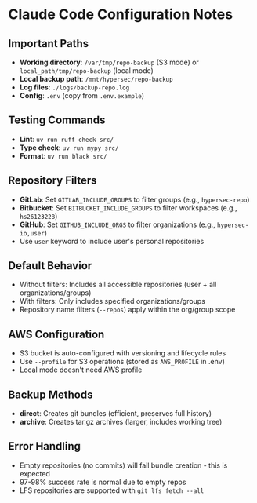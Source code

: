 # Claude Code Configuration Notes

## Important Paths
- **Working directory**: `/var/tmp/repo-backup` (S3 mode) or `local_path/tmp/repo-backup` (local mode)
- **Local backup path**: `/mnt/hypersec/repo-backup`
- **Log files**: `./logs/backup-repo.log`
- **Config**: `.env` (copy from `.env.example`)

## Testing Commands
- **Lint**: `uv run ruff check src/`
- **Type check**: `uv run mypy src/`
- **Format**: `uv run black src/`

## Repository Filters
- **GitLab**: Set `GITLAB_INCLUDE_GROUPS` to filter groups (e.g., `hypersec-repo`)
- **Bitbucket**: Set `BITBUCKET_INCLUDE_GROUPS` to filter workspaces (e.g., `hs26123228`)
- **GitHub**: Set `GITHUB_INCLUDE_ORGS` to filter organizations (e.g., `hypersec-io,user`)
- Use `user` keyword to include user's personal repositories

## Default Behavior
- Without filters: Includes all accessible repositories (user + all organizations/groups)
- With filters: Only includes specified organizations/groups
- Repository name filters (`--repos`) apply within the org/group scope

## AWS Configuration
- S3 bucket is auto-configured with versioning and lifecycle rules
- Use `--profile` for S3 operations (stored as `AWS_PROFILE` in .env)
- Local mode doesn't need AWS profile

## Backup Methods
- **direct**: Creates git bundles (efficient, preserves full history)
- **archive**: Creates tar.gz archives (larger, includes working tree)

## Error Handling
- Empty repositories (no commits) will fail bundle creation - this is expected
- 97-98% success rate is normal due to empty repos
- LFS repositories are supported with `git lfs fetch --all`